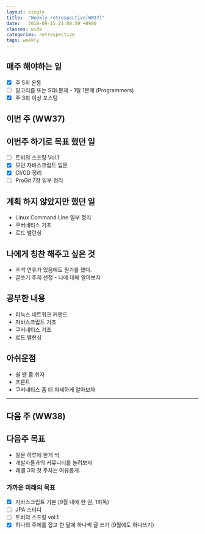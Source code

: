 ```yaml
---
layout: single
title:  "Weekly retrospective(WW37)"
date:   2019-09-15 21:00:59 +0900
classes: wide
categories: retrospective
tags: weekly
---
```


## 매주 해야하는 일

- [x] 주 5회 운동
- [ ] 알고리즘 또는 SQL문제 - 1일 1문제 (Programmers)
- [x] 주 3회 이상 포스팅

## 이번 주 (WW37)

## 이번주 하기로 목표 했던 일

- [ ] 토비의 스프링 Vol.1
- [x] 모던 자바스크립트 입문
- [x] CI/CD 정리
- [ ] ProGit 7장 일부 정리

## 계획 하지 않았지만 했던 일

- Linux Command Line 일부 정리
- 쿠버네티스 기초
- 로드 밸런싱

## 나에게 칭찬 해주고 싶은 것

- 추석 연휴가 있음에도 뭔가를 했다.
- 글쓰기 주제 선정 - 나에 대해 알아보자

## 공부한 내용

- 리눅스 네트워크 커맨드
- 자바스크립트 기초
- 쿠버네티스 기초
- 로드 밸런싱

## 아쉬운점

- 쉴 땐 좀 쉬자
- 프론트
- 쿠버네티스 좀 더 자세하게 알아보자

---

## 다음 주 (WW38)

## 다음주 목표

- 질문 하루에 한개 씩
- 개발자들과의 커뮤니티를 늘려보자
- 레벨 3의 첫 주차는 여유롭게.

### 가까운 미래의 목표

- [x] 자바스크립트 기본 (9월 내에 한 권, 1회독)
- [ ] JPA 스터디
- [ ] 토비의 스프링 vol.1
- [x] 하나의 주제를 잡고 한 달에 하나씩 글 쓰기 (9월에도 하나쓰기)
